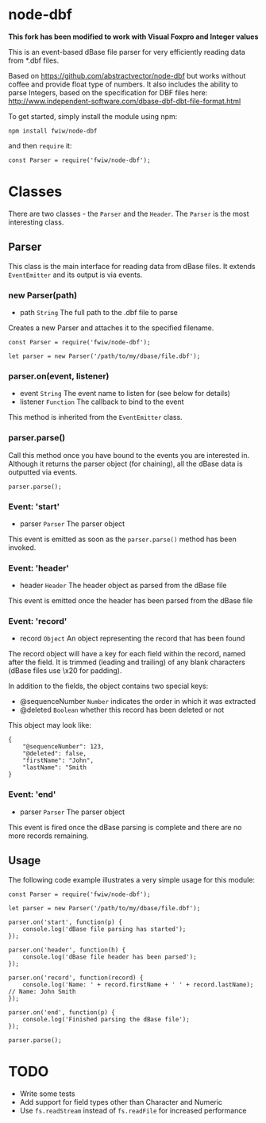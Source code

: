 # node-dbf

**This fork has been modified to work with Visual Foxpro and Integer values**

This is an event-based dBase file parser for very efficiently reading data from \*.dbf files.

Based on https://github.com/abstractvector/node-dbf but works without coffee and provide float type of numbers. It also includes the ability to parse Integers, based on the specification for DBF files here: http://www.independent-software.com/dbase-dbf-dbt-file-format.html

To get started, simply install the module using npm:

    npm install fwiw/node-dbf

and then `require` it:

    const Parser = require('fwiw/node-dbf');

# Classes

There are two classes - the `Parser` and the `Header`. The `Parser` is the most interesting class.

## Parser

This class is the main interface for reading data from dBase files. It extends `EventEmitter` and its output is via events.

### new Parser(path)

- path `String` The full path to the .dbf file to parse

Creates a new Parser and attaches it to the specified filename.

    const Parser = require('fwiw/node-dbf');

    let parser = new Parser('/path/to/my/dbase/file.dbf');

### parser.on(event, listener)

- event `String` The event name to listen for (see below for details)
- listener `Function` The callback to bind to the event

This method is inherited from the `EventEmitter` class.

### parser.parse()

Call this method once you have bound to the events you are interested in. Although it returns the parser object (for chaining), all the dBase data is outputted via events.

    parser.parse();

### Event: 'start'

- parser `Parser` The parser object

This event is emitted as soon as the `parser.parse()` method has been invoked.

### Event: 'header'

- header `Header` The header object as parsed from the dBase file

This event is emitted once the header has been parsed from the dBase file

### Event: 'record'

- record `Object` An object representing the record that has been found

The record object will have a key for each field within the record, named after the field. It is trimmed (leading and trailing) of any blank characters (dBase files use \x20 for padding).

In addition to the fields, the object contains two special keys:

- @sequenceNumber `Number` indicates the order in which it was extracted
- @deleted `Boolean` whether this record has been deleted or not

This object may look like:

    {
        "@sequenceNumber": 123,
        "@deleted": false,
        "firstName": "John",
        "lastName": "Smith
    }

### Event: 'end'

- parser `Parser` The parser object

This event is fired once the dBase parsing is complete and there are no more records remaining.

## Usage

The following code example illustrates a very simple usage for this module:

    const Parser = require('fwiw/node-dbf');

    let parser = new Parser('/path/to/my/dbase/file.dbf');

    parser.on('start', function(p) {
        console.log('dBase file parsing has started');
    });

    parser.on('header', function(h) {
        console.log('dBase file header has been parsed');
    });

    parser.on('record', function(record) {
        console.log('Name: ' + record.firstName + ' ' + record.lastName); // Name: John Smith
    });

    parser.on('end', function(p) {
        console.log('Finished parsing the dBase file');
    });

    parser.parse();

# TODO

- Write some tests
- Add support for field types other than Character and Numeric
- Use `fs.readStream` instead of `fs.readFile` for increased performance
